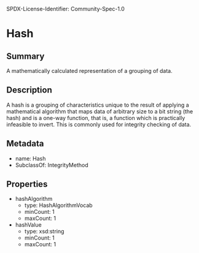 SPDX-License-Identifier: Community-Spec-1.0

# Hash

## Summary

A mathematically calculated representation of a grouping of data.

## Description

A hash is a grouping of characteristics unique to the result
of applying a mathematical algorithm
that maps data of arbitrary size to a bit string (the hash)
and is a one-way function, that is,
a function which is practically infeasible to invert.
This is commonly used for integrity checking of data.

## Metadata

- name: Hash
- SubclassOf: IntegrityMethod

## Properties

- hashAlgorithm
  - type: HashAlgorithmVocab
  - minCount: 1
  - maxCount: 1
- hashValue
  - type: xsd:string
  - minCount: 1
  - maxCount: 1

